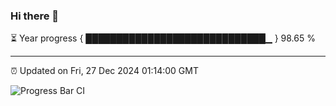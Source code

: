 ### Hi there 👋

⏳ Year progress { █████████████████████████████▁ } 98.65 %

---

⏰ Updated on Fri, 27 Dec 2024 01:14:00 GMT

![Progress Bar CI](https://github.com/JuvenileQ/Progress-Bar-CI/workflows/main/badge.svg)
